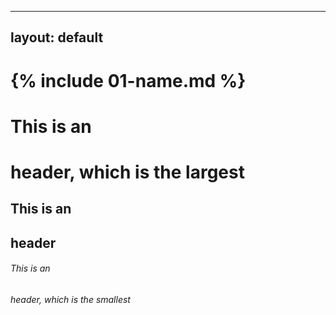 
---
layout: default
---

# {% include 01-name.md %}

# This is an <h1> header, which is the largest
## This is an <h2> header
###### This is an <h6> header, which is the smallest
